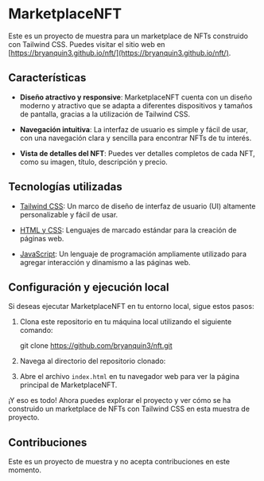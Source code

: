 # MarketplaceNFT

Este es un proyecto de muestra para un marketplace de NFTs construido con Tailwind CSS. Puedes visitar el sitio web en [https://bryanquin3.github.io/nft/](https://bryanquin3.github.io/nft/).

## Características

- **Diseño atractivo y responsive**: MarketplaceNFT cuenta con un diseño moderno y atractivo que se adapta a diferentes dispositivos y tamaños de pantalla, gracias a la utilización de Tailwind CSS.

- **Navegación intuitiva**: La interfaz de usuario es simple y fácil de usar, con una navegación clara y sencilla para encontrar NFTs de tu interés.

- **Vista de detalles del NFT**: Puedes ver detalles completos de cada NFT, como su imagen, título, descripción y precio.

## Tecnologías utilizadas

- [Tailwind CSS](https://tailwindcss.com/): Un marco de diseño de interfaz de usuario (UI) altamente personalizable y fácil de usar.

- [HTML y CSS](https://developer.mozilla.org/es/docs/Learn/Getting_started_with_the_web/HTML_basics): Lenguajes de marcado estándar para la creación de páginas web.

- [JavaScript](https://developer.mozilla.org/es/docs/Web/JavaScript): Un lenguaje de programación ampliamente utilizado para agregar interacción y dinamismo a las páginas web.

## Configuración y ejecución local

Si deseas ejecutar MarketplaceNFT en tu entorno local, sigue estos pasos:

1. Clona este repositorio en tu máquina local utilizando el siguiente comando:

    git clone https://github.com/bryanquin3/nft.git

2. Navega al directorio del repositorio clonado:


3. Abre el archivo `index.html` en tu navegador web para ver la página principal de MarketplaceNFT.

¡Y eso es todo! Ahora puedes explorar el proyecto y ver cómo se ha construido un marketplace de NFTs con Tailwind CSS en esta muestra de proyecto.

## Contribuciones

Este es un proyecto de muestra y no acepta contribuciones en este momento.
